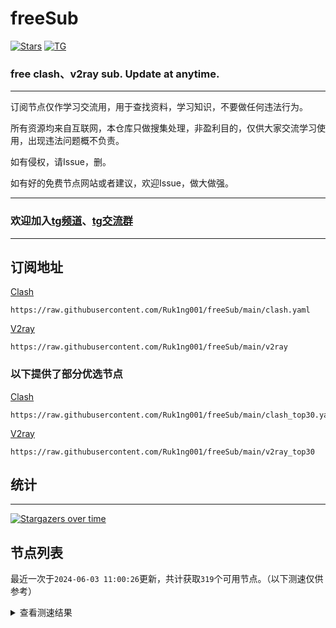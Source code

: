 # freeSub
[![Stars](https://img.shields.io/github/stars/Ruk1ng001/freeSub)](https://github.com/Ruk1ng001/freeSub/stargazers)
[![TG](https://img.shields.io/badge/Telegram-gray?logo=Telegram)](https://t.me/Ruk1ng001)
### free clash、v2ray sub. Update at anytime.

---

订阅节点仅作学习交流用，用于查找资料，学习知识，不要做任何违法行为。

所有资源均来自互联网，本仓库只做搜集处理，非盈利目的，仅供大家交流学习使用，出现违法问题概不负责。

如有侵权，请Issue，删。

如有好的免费节点网站或者建议，欢迎Issue，做大做强。

---

### 欢迎加入[tg频道](https://t.me/Ruk1ng001)、[tg交流群](https://t.me/+-e-b04EE5Cw2NmU1)

---

## 订阅地址
[Clash](https://raw.githubusercontent.com/Ruk1ng001/freeSub/main/clash.yaml)
```
https://raw.githubusercontent.com/Ruk1ng001/freeSub/main/clash.yaml
```
[V2ray](https://raw.githubusercontent.com/Ruk1ng001/freeSub/main/v2ray)
```
https://raw.githubusercontent.com/Ruk1ng001/freeSub/main/v2ray
```
### 以下提供了部分优选节点

[Clash](https://raw.githubusercontent.com/Ruk1ng001/freeSub/main/clash_top30.yaml)
```
https://raw.githubusercontent.com/Ruk1ng001/freeSub/main/clash_top30.yaml
```
[V2ray](https://raw.githubusercontent.com/Ruk1ng001/freeSub/main/v2ray_top30)
```
https://raw.githubusercontent.com/Ruk1ng001/freeSub/main/v2ray_top30
```

## 统计

---

[![Stargazers over time](https://starchart.cc/Ruk1ng001/freeSub.svg)](https://starchart.cc/Ruk1ng001/freeSub)

## 节点列表

最近一次于`2024-06-03 11:00:26`更新，共计获取`319`个可用节点。（以下测速仅供参考）

<details> <summary>查看测速结果</summary>

| 序号 | 节点 | 带宽 | 延迟 |
|:--:|:--:|:--:|:--:|
 | 1 | CN😈github.com/Ruk1ng001_1928782948 | 4.31MB/s | 763.00ms |
 | 2 | CN😈github.com/Ruk1ng001_680804409 | 3.55MB/s | 609.00ms |
 | 3 | Americas😈github.com/Ruk1ng001_-430994370 | 3.53MB/s | 516.00ms |
 | 4 | CN😈github.com/Ruk1ng001_121861259 | 3.50MB/s | 495.00ms |
 | 5 | Other😈github.com/Ruk1ng001_210366824 | 3.45MB/s | 911.00ms |
 | 6 | Other😈github.com/Ruk1ng001_387874547 | 3.34MB/s | 579.00ms |
 | 7 | CN😈github.com/Ruk1ng001_1301761977 | 3.32MB/s | 556.00ms |
 | 8 | HK😈github.com/Ruk1ng001_551286885 | 3.17MB/s | 474.00ms |
 | 9 | JP😈github.com/Ruk1ng001_1077749481 | 3.04MB/s | 647.00ms |
 | 10 | HK😈github.com/Ruk1ng001_193044642 | 3.02MB/s | 467.00ms |
 | 11 | HK😈github.com/Ruk1ng001_-47652798 | 2.92MB/s | 745.00ms |
 | 12 | TW😈github.com/Ruk1ng001_1857846078 | 2.90MB/s | 891.00ms |
 | 13 | TW😈github.com/Ruk1ng001_-1227070047 | 2.76MB/s | 644.00ms |
 | 14 | JP😈github.com/Ruk1ng001_-467197770 | 2.70MB/s | 600.00ms |
 | 15 | CN😈github.com/Ruk1ng001_2040320646 | 2.59MB/s | 580.00ms |
 | 16 | JP😈github.com/Ruk1ng001_706227100 | 2.56MB/s | 757.00ms |
 | 17 | JP😈github.com/Ruk1ng001_1537718282 | 2.32MB/s | 720.00ms |
 | 18 | JP😈github.com/Ruk1ng001_-630574533 | 2.20MB/s | 702.00ms |
 | 19 | CA😈github.com/Ruk1ng001_1577152028 | 2.15MB/s | 571.00ms |
 | 20 | CA😈github.com/Ruk1ng001_-41171984 | 1.99MB/s | 932.00ms |
 | 21 | CA😈github.com/Ruk1ng001_-1335804858 | 1.92MB/s | 973.00ms |
 | 22 | CN😈github.com/Ruk1ng001_1389965162 | 1.92MB/s | 551.00ms |
 | 23 | TW😈github.com/Ruk1ng001_528998208 | 1.91MB/s | 691.00ms |
 | 24 | Asia😈github.com/Ruk1ng001_-50406899 | 1.88MB/s | 927.00ms |
 | 25 | CH😈github.com/Ruk1ng001_1124133456 | 1.75MB/s | 1397.00ms |
 | 26 | JP😈github.com/Ruk1ng001_1271327715 | 1.73MB/s | 661.00ms |
 | 27 | JP😈github.com/Ruk1ng001_-1455718177 | 1.63MB/s | 991.00ms |
 | 28 | KR😈github.com/Ruk1ng001_1045504252 | 1.61MB/s | 626.00ms |
 | 29 | JP😈github.com/Ruk1ng001_-1550569535 | 1.57MB/s | 678.00ms |
 | 30 | UM😈github.com/Ruk1ng001_-934850622 | 1.56MB/s | 1631.00ms |
 | 31 | HK😈github.com/Ruk1ng001_-1349137475 | 1.52MB/s | 1030.00ms |
 | 32 | Euro😈github.com/Ruk1ng001_-396401532 | 1.51MB/s | 997.00ms |
 | 33 | CN😈github.com/Ruk1ng001_495783260 | 1.50MB/s | 1704.00ms |
 | 34 | FR😈github.com/Ruk1ng001_1941783802 | 1.47MB/s | 1611.00ms |
 | 35 | Other😈github.com/Ruk1ng001_1848026780 | 1.46MB/s | 912.00ms |
 | 36 | TW😈github.com/Ruk1ng001_823365205 | 1.41MB/s | 400.00ms |
 | 37 | KR😈github.com/Ruk1ng001_-650858194 | 1.40MB/s | 677.00ms |
 | 38 | UM😈github.com/Ruk1ng001_1400705631 | 1.40MB/s | 1333.00ms |
 | 39 | CA😈github.com/Ruk1ng001_1744702682 | 1.36MB/s | 1650.00ms |
 | 40 | Americas😈github.com/Ruk1ng001_-301149059 | 1.35MB/s | 1862.00ms |
 | 41 | UM😈github.com/Ruk1ng001_-1491882096 | 1.35MB/s | 1052.00ms |
 | 42 | CH😈github.com/Ruk1ng001_1238702783 | 1.34MB/s | 1025.00ms |
 | 43 | KR😈github.com/Ruk1ng001_-433256216 | 1.33MB/s | 691.00ms |
 | 44 | UM😈github.com/Ruk1ng001_1263919475 | 1.30MB/s | 1126.00ms |
 | 45 | KR😈github.com/Ruk1ng001_380920652 | 1.30MB/s | 722.00ms |
 | 46 | CA😈github.com/Ruk1ng001_-1128716443 | 1.30MB/s | 382.00ms |
 | 47 | UM😈github.com/Ruk1ng001_-373168241 | 1.27MB/s | 1600.00ms |
 | 48 | HK😈github.com/Ruk1ng001_-84668741 | 1.27MB/s | 1032.00ms |
 | 49 | IN😈github.com/Ruk1ng001_1717905851 | 1.22MB/s | 583.00ms |
 | 50 | CA😈github.com/Ruk1ng001_2039806136 | 1.21MB/s | 1063.00ms |
 | 51 | CA😈github.com/Ruk1ng001_1885262548 | 1.20MB/s | 1577.00ms |
 | 52 | HK😈github.com/Ruk1ng001_96347317 | 1.20MB/s | 470.00ms |
 | 53 | CA😈github.com/Ruk1ng001_-445362946 | 1.19MB/s | 1544.00ms |
 | 54 | KZ😈github.com/Ruk1ng001_1381360211 | 1.16MB/s | 1191.00ms |
 | 55 | Americas😈github.com/Ruk1ng001_577571612 | 1.16MB/s | 2049.00ms |
 | 56 | CA😈github.com/Ruk1ng001_-512728682 | 1.14MB/s | 1707.00ms |
 | 57 | CA😈github.com/Ruk1ng001_-856622084 | 1.14MB/s | 1774.00ms |
 | 58 | CA😈github.com/Ruk1ng001_-1967456951 | 1.13MB/s | 1998.00ms |
 | 59 | CA😈github.com/Ruk1ng001_-1508768369 | 1.11MB/s | 1642.00ms |
 | 60 | UM😈github.com/Ruk1ng001_532150856 | 1.10MB/s | 1522.00ms |
 | 61 | CN😈github.com/Ruk1ng001_-1950555172 | 1.10MB/s | 771.00ms |
 | 62 | CA😈github.com/Ruk1ng001_2034529443 | 1.10MB/s | 1566.00ms |
 | 63 | CA😈github.com/Ruk1ng001_-1296741748 | 1.09MB/s | 1518.00ms |
 | 64 | UM😈github.com/Ruk1ng001_710687995 | 1.08MB/s | 1889.00ms |
 | 65 | UM😈github.com/Ruk1ng001_114711799 | 1.08MB/s | 1295.00ms |
 | 66 | CA😈github.com/Ruk1ng001_902126168 | 1.08MB/s | 1999.00ms |
 | 67 | CA😈github.com/Ruk1ng001_9008673 | 1.07MB/s | 1844.00ms |
 | 68 | Americas😈github.com/Ruk1ng001_-451474164 | 1.07MB/s | 1665.00ms |
 | 69 | UM😈github.com/Ruk1ng001_-2100351759 | 1.06MB/s | 1154.00ms |
 | 70 | CA😈github.com/Ruk1ng001_-1566649214 | 1.02MB/s | 1648.00ms |
 | 71 | Other😈github.com/Ruk1ng001_1043516510 | 1.01MB/s | 1307.00ms |
 | 72 | CA😈github.com/Ruk1ng001_1145505445 | 1.00MB/s | 2370.00ms |
 | 73 | CA😈github.com/Ruk1ng001_-189472759 | 1.00MB/s | 1732.00ms |
 | 74 | CA😈github.com/Ruk1ng001_-155765267 | 1023.88KB/s | 1321.00ms |
 | 75 | TW😈github.com/Ruk1ng001_1295306959 | 1003.88KB/s | 1747.00ms |
 | 76 | UM😈github.com/Ruk1ng001_-1039305949 | 1002.16KB/s | 1271.00ms |
 | 77 | CN😈github.com/Ruk1ng001_-1324938956 | 966.23KB/s | 1727.00ms |
 | 78 | CA😈github.com/Ruk1ng001_-316410428 | 965.86KB/s | 1892.00ms |
 | 79 | CA😈github.com/Ruk1ng001_1904030223 | 954.07KB/s | 1569.00ms |
 | 80 | UM😈github.com/Ruk1ng001_-1295597631 | 942.26KB/s | 1399.00ms |
 | 81 | CA😈github.com/Ruk1ng001_-1975871129 | 938.01KB/s | 1368.00ms |
 | 82 | Other😈github.com/Ruk1ng001_86344725 | 928.78KB/s | 820.00ms |
 | 83 | UM😈github.com/Ruk1ng001_1782500260 | 916.74KB/s | 1395.00ms |
 | 84 | CA😈github.com/Ruk1ng001_-727886657 | 908.20KB/s | 1334.00ms |
 | 85 | CA😈github.com/Ruk1ng001_-1561258641 | 904.95KB/s | 1378.00ms |
 | 86 | KR😈github.com/Ruk1ng001_-349822655 | 904.66KB/s | 985.00ms |
 | 87 | CA😈github.com/Ruk1ng001_-1434398084 | 902.10KB/s | 1489.00ms |
 | 88 | US😈github.com/Ruk1ng001_303307089 | 901.74KB/s | 1388.00ms |
 | 89 | CA😈github.com/Ruk1ng001_-1716620041 | 894.74KB/s | 1948.00ms |
 | 90 | CA😈github.com/Ruk1ng001_1252535775 | 893.68KB/s | 1412.00ms |
 | 91 | FR😈github.com/Ruk1ng001_-771843790 | 893.19KB/s | 1003.00ms |
 | 92 | Euro😈github.com/Ruk1ng001_523394580 | 890.45KB/s | 1733.00ms |
 | 93 | CA😈github.com/Ruk1ng001_1132634313 | 883.43KB/s | 940.00ms |
 | 94 | UM😈github.com/Ruk1ng001_-1674740973 | 879.35KB/s | 1399.00ms |
 | 95 | FR😈github.com/Ruk1ng001_-1722029935 | 877.64KB/s | 2100.00ms |
 | 96 | CN😈github.com/Ruk1ng001_-417073370 | 877.33KB/s | 730.00ms |
 | 97 | FR😈github.com/Ruk1ng001_-373948873 | 865.93KB/s | 996.00ms |
 | 98 | CN😈github.com/Ruk1ng001_-1908053689 | 861.36KB/s | 1181.00ms |
 | 99 | FR😈github.com/Ruk1ng001_1511055292 | 857.51KB/s | 1301.00ms |
 | 100 | FR😈github.com/Ruk1ng001_-1815876387 | 852.99KB/s | 850.00ms |
 | 101 | UM😈github.com/Ruk1ng001_650446841 | 852.61KB/s | 1452.00ms |
 | 102 | FR😈github.com/Ruk1ng001_-790404634 | 851.19KB/s | 1201.00ms |
 | 103 | FR😈github.com/Ruk1ng001_1086922309 | 850.51KB/s | 823.00ms |
 | 104 | FR😈github.com/Ruk1ng001_-726199911 | 842.15KB/s | 830.00ms |
 | 105 | FR😈github.com/Ruk1ng001_226106905 | 831.07KB/s | 926.00ms |
 | 106 | FR😈github.com/Ruk1ng001_1966006086 | 825.96KB/s | 888.00ms |
 | 107 | Americas😈github.com/Ruk1ng001_1082506520 | 825.46KB/s | 1085.00ms |
 | 108 | US😈github.com/Ruk1ng001_-1401226502 | 817.19KB/s | 1466.00ms |
 | 109 | US😈github.com/Ruk1ng001_546604339 | 809.38KB/s | 1031.00ms |
 | 110 | CN😈github.com/Ruk1ng001_1964030541 | 803.29KB/s | 901.00ms |
 | 111 | GB😈github.com/Ruk1ng001_-1360540447 | 790.79KB/s | 920.00ms |
 | 112 | Americas😈github.com/Ruk1ng001_-1523821553 | 790.58KB/s | 1082.00ms |
 | 113 | GB😈github.com/Ruk1ng001_1432520355 | 785.48KB/s | 939.00ms |
 | 114 | CA😈github.com/Ruk1ng001_-499764664 | 779.78KB/s | 1524.00ms |
 | 115 | UK😈github.com/Ruk1ng001_-1454222452 | 777.25KB/s | 949.00ms |
 | 116 | Other😈github.com/Ruk1ng001_1467432443 | 775.54KB/s | 1103.00ms |
 | 117 | Other😈github.com/Ruk1ng001_-1644392361 | 769.92KB/s | 965.00ms |
 | 118 | US😈github.com/Ruk1ng001_-1329110856 | 766.82KB/s | 831.00ms |
 | 119 | FR😈github.com/Ruk1ng001_-1728010228 | 762.16KB/s | 871.00ms |
 | 120 | UM😈github.com/Ruk1ng001_2054894954 | 756.95KB/s | 1206.00ms |
 | 121 | US😈github.com/Ruk1ng001_-1756942393 | 754.69KB/s | 841.00ms |
 | 122 | UM😈github.com/Ruk1ng001_-1090185355 | 735.82KB/s | 1507.00ms |
 | 123 | CA😈github.com/Ruk1ng001_-737938593 | 733.44KB/s | 1586.00ms |
 | 124 | Other😈github.com/Ruk1ng001_-131271218 | 729.76KB/s | 999.00ms |
 | 125 | UK😈github.com/Ruk1ng001_1279059530 | 721.89KB/s | 1216.00ms |
 | 126 | Euro😈github.com/Ruk1ng001_-1731734812 | 710.14KB/s | 1105.00ms |
 | 127 | US😈github.com/Ruk1ng001_-1906187360 | 703.90KB/s | 1016.00ms |
 | 128 | US😈github.com/Ruk1ng001_-1036370457 | 702.03KB/s | 1343.00ms |
 | 129 | CA😈github.com/Ruk1ng001_1346541871 | 701.23KB/s | 1359.00ms |
 | 130 | CA😈github.com/Ruk1ng001_607478998 | 696.54KB/s | 1266.00ms |
 | 131 | CA😈github.com/Ruk1ng001_-1447900392 | 696.14KB/s | 1755.00ms |
 | 132 | DE😈github.com/Ruk1ng001_820586957 | 695.03KB/s | 1075.00ms |
 | 133 | DE😈github.com/Ruk1ng001_-1822289774 | 688.80KB/s | 1076.00ms |
 | 134 | DE😈github.com/Ruk1ng001_-1884911779 | 688.19KB/s | 1094.00ms |
 | 135 | DE😈github.com/Ruk1ng001_-2005356226 | 686.23KB/s | 1137.00ms |
 | 136 | KR😈github.com/Ruk1ng001_1125428472 | 669.39KB/s | 1722.00ms |
 | 137 | UM😈github.com/Ruk1ng001_1472351678 | 667.95KB/s | 1284.00ms |
 | 138 | US😈github.com/Ruk1ng001_1731875963 | 655.03KB/s | 887.00ms |
 | 139 | DE😈github.com/Ruk1ng001_743245154 | 650.06KB/s | 1176.00ms |
 | 140 | TW😈github.com/Ruk1ng001_1321590311 | 649.26KB/s | 1882.00ms |
 | 141 | CN😈github.com/Ruk1ng001_1121528462 | 647.45KB/s | 714.00ms |
 | 142 | US😈github.com/Ruk1ng001_-1787068696 | 644.73KB/s | 1044.00ms |
 | 143 | DE😈github.com/Ruk1ng001_1853798928 | 642.57KB/s | 1105.00ms |
 | 144 | DE😈github.com/Ruk1ng001_-1157089419 | 641.92KB/s | 1148.00ms |
 | 145 | UM😈github.com/Ruk1ng001_500483921 | 640.39KB/s | 1319.00ms |
 | 146 | CA😈github.com/Ruk1ng001_200979588 | 638.60KB/s | 1661.00ms |
 | 147 | US😈github.com/Ruk1ng001_-1134419434 | 635.56KB/s | 1060.00ms |
 | 148 | IE😈github.com/Ruk1ng001_-451858103 | 634.57KB/s | 991.00ms |
 | 149 | CA😈github.com/Ruk1ng001_-2063723841 | 634.50KB/s | 1388.00ms |
 | 150 | Euro😈github.com/Ruk1ng001_-2007735566 | 629.30KB/s | 1783.00ms |
 | 151 | NL😈github.com/Ruk1ng001_-159133177 | 626.00KB/s | 1153.00ms |
 | 152 | Euro😈github.com/Ruk1ng001_-376898082 | 622.77KB/s | 2334.00ms |
 | 153 | CA😈github.com/Ruk1ng001_-1009148757 | 618.93KB/s | 2373.00ms |
 | 154 | UM😈github.com/Ruk1ng001_-618823350 | 617.70KB/s | 1451.00ms |
 | 155 | SE😈github.com/Ruk1ng001_1038189334 | 614.27KB/s | 1544.00ms |
 | 156 | UM😈github.com/Ruk1ng001_36619475 | 611.18KB/s | 1262.00ms |
 | 157 | DE😈github.com/Ruk1ng001_-2059086342 | 609.13KB/s | 1160.00ms |
 | 158 | UM😈github.com/Ruk1ng001_-1563092935 | 607.35KB/s | 1091.00ms |
 | 159 | NL😈github.com/Ruk1ng001_-1308147619 | 604.78KB/s | 1167.00ms |
 | 160 | DE😈github.com/Ruk1ng001_-1322949421 | 602.88KB/s | 1154.00ms |
 | 161 | RU😈github.com/Ruk1ng001_528691366 | 590.82KB/s | 1583.00ms |
 | 162 | Other😈github.com/Ruk1ng001_-1533649054 | 590.64KB/s | 1128.00ms |
 | 163 | CN😈github.com/Ruk1ng001_705449927 | 565.61KB/s | 1446.00ms |
 | 164 | CA😈github.com/Ruk1ng001_-475854906 | 564.56KB/s | 2992.00ms |
 | 165 | CA😈github.com/Ruk1ng001_44100457 | 560.53KB/s | 1861.00ms |
 | 166 | UM😈github.com/Ruk1ng001_-84633123 | 559.79KB/s | 1266.00ms |
 | 167 | FI😈github.com/Ruk1ng001_-832093801 | 548.74KB/s | 1274.00ms |
 | 168 | CN😈github.com/Ruk1ng001_50248640 | 545.90KB/s | 1405.00ms |
 | 169 | IE😈github.com/Ruk1ng001_-911215669 | 537.94KB/s | 979.00ms |
 | 170 | CA😈github.com/Ruk1ng001_692031390 | 535.10KB/s | 2016.00ms |
 | 171 | CN😈github.com/Ruk1ng001_1843838071 | 532.06KB/s | 1657.00ms |
 | 172 | UM😈github.com/Ruk1ng001_710296591 | 527.52KB/s | 1014.00ms |
 | 173 | JP😈github.com/Ruk1ng001_-149157189 | 525.80KB/s | 1421.00ms |
 | 174 | Americas😈github.com/Ruk1ng001_1388672434 | 524.43KB/s | 2078.00ms |
 | 175 | UM😈github.com/Ruk1ng001_913949734 | 523.66KB/s | 1443.00ms |
 | 176 | CA😈github.com/Ruk1ng001_-342995459 | 521.80KB/s | 2013.00ms |
 | 177 | CN😈github.com/Ruk1ng001_-1820120209 | 520.65KB/s | 1603.00ms |
 | 178 | NL😈github.com/Ruk1ng001_-1111664899 | 520.02KB/s | 998.00ms |
 | 179 | UM😈github.com/Ruk1ng001_-553933340 | 517.26KB/s | 1877.00ms |
 | 180 | CN😈github.com/Ruk1ng001_85191296 | 516.02KB/s | 1555.00ms |
 | 181 | CN😈github.com/Ruk1ng001_-1782810545 | 515.22KB/s | 1589.00ms |
 | 182 | CN😈github.com/Ruk1ng001_399503400 | 512.87KB/s | 1630.00ms |
 | 183 | CA😈github.com/Ruk1ng001_213192865 | 506.17KB/s | 2976.00ms |
 | 184 | NL😈github.com/Ruk1ng001_-1112230574 | 494.85KB/s | 981.00ms |
 | 185 | US😈github.com/Ruk1ng001_351015876 | 490.90KB/s | 1999.00ms |
 | 186 | CA😈github.com/Ruk1ng001_-896856930 | 479.93KB/s | 1368.00ms |
 | 187 | TW😈github.com/Ruk1ng001_-1545282840 | 453.83KB/s | 1767.00ms |
 | 188 | CA😈github.com/Ruk1ng001_1602438490 | 447.97KB/s | 1878.00ms |
 | 189 | CA😈github.com/Ruk1ng001_-1508469362 | 444.65KB/s | 1564.00ms |
 | 190 | US😈github.com/Ruk1ng001_612068567 | 443.50KB/s | 1278.00ms |
 | 191 | CA😈github.com/Ruk1ng001_161369125 | 439.44KB/s | 1875.00ms |
 | 192 | CA😈github.com/Ruk1ng001_-159439833 | 434.28KB/s | 1678.00ms |
 | 193 | HK😈github.com/Ruk1ng001_630106339 | 430.57KB/s | 534.00ms |
 | 194 | CA😈github.com/Ruk1ng001_1980106207 | 426.54KB/s | 2176.00ms |
 | 195 | US😈github.com/Ruk1ng001_-1638266878 | 423.11KB/s | 1077.00ms |
 | 196 | CA😈github.com/Ruk1ng001_-2135311037 | 410.52KB/s | 1589.00ms |
 | 197 | CA😈github.com/Ruk1ng001_1362513501 | 406.49KB/s | 2047.00ms |
 | 198 | UM😈github.com/Ruk1ng001_-1219048255 | 406.04KB/s | 1625.00ms |
 | 199 | UM😈github.com/Ruk1ng001_-1854220294 | 401.88KB/s | 1534.00ms |
 | 200 | Other😈github.com/Ruk1ng001_-398873572 | 399.52KB/s | 1082.00ms |
 | 201 | UM😈github.com/Ruk1ng001_-1917507138 | 399.15KB/s | 1889.00ms |
 | 202 | CA😈github.com/Ruk1ng001_-1094650613 | 397.21KB/s | 2490.00ms |
 | 203 | CA😈github.com/Ruk1ng001_834795342 | 394.87KB/s | 1421.00ms |
 | 204 | CA😈github.com/Ruk1ng001_819571591 | 386.52KB/s | 1431.00ms |
 | 205 | UM😈github.com/Ruk1ng001_-1920061911 | 384.82KB/s | 1370.00ms |
 | 206 | Other😈github.com/Ruk1ng001_-986054600 | 376.69KB/s | 2099.00ms |
 | 207 | CA😈github.com/Ruk1ng001_-1946169941 | 366.95KB/s | 2002.00ms |
 | 208 | Euro😈github.com/Ruk1ng001_21660913 | 361.14KB/s | 1413.00ms |
 | 209 | CA😈github.com/Ruk1ng001_1205496303 | 359.83KB/s | 1671.00ms |
 | 210 | CA😈github.com/Ruk1ng001_1422081840 | 358.07KB/s | 1738.00ms |
 | 211 | TW😈github.com/Ruk1ng001_-1817004578 | 355.31KB/s | 1706.00ms |
 | 212 | CA😈github.com/Ruk1ng001_-1409113450 | 349.73KB/s | 1777.00ms |
 | 213 | SG😈github.com/Ruk1ng001_1226906917 | 347.16KB/s | 2238.00ms |
 | 214 | CA😈github.com/Ruk1ng001_1864580791 | 343.88KB/s | 2210.00ms |
 | 215 | TW😈github.com/Ruk1ng001_-929620169 | 335.68KB/s | 1619.00ms |
 | 216 | UM😈github.com/Ruk1ng001_820753645 | 334.75KB/s | 1973.00ms |
 | 217 | Other😈github.com/Ruk1ng001_1575748771 | 334.22KB/s | 1954.00ms |
 | 218 | CA😈github.com/Ruk1ng001_1262241565 | 333.90KB/s | 1303.00ms |
 | 219 | GB😈github.com/Ruk1ng001_1079250985 | 333.73KB/s | 1578.00ms |
 | 220 | UM😈github.com/Ruk1ng001_226075827 | 331.97KB/s | 1748.00ms |
 | 221 | UM😈github.com/Ruk1ng001_-114066577 | 330.02KB/s | 1075.00ms |
 | 222 | CA😈github.com/Ruk1ng001_-352530556 | 323.25KB/s | 2482.00ms |
 | 223 | CA😈github.com/Ruk1ng001_-660233629 | 321.36KB/s | 1961.00ms |
 | 224 | TW😈github.com/Ruk1ng001_-1082638339 | 300.84KB/s | 2241.00ms |
 | 225 | CA😈github.com/Ruk1ng001_-198205817 | 300.74KB/s | 2048.00ms |
 | 226 | UM😈github.com/Ruk1ng001_-1986465562 | 297.41KB/s | 1254.00ms |
 | 227 | CA😈github.com/Ruk1ng001_-1094104911 | 294.01KB/s | 2243.00ms |
 | 228 | CA😈github.com/Ruk1ng001_-1344744970 | 290.22KB/s | 1513.00ms |
 | 229 | CA😈github.com/Ruk1ng001_741077024 | 288.22KB/s | 1655.00ms |
 | 230 | CA😈github.com/Ruk1ng001_1998045222 | 285.61KB/s | 1657.00ms |
 | 231 | CA😈github.com/Ruk1ng001_1851543490 | 282.64KB/s | 2477.00ms |
 | 232 | CA😈github.com/Ruk1ng001_-1472012229 | 279.05KB/s | 1515.00ms |
 | 233 | Other😈github.com/Ruk1ng001_658831828 | 277.07KB/s | 1312.00ms |
 | 234 | PL😈github.com/Ruk1ng001_-158651700 | 276.58KB/s | 1108.00ms |
 | 235 | CA😈github.com/Ruk1ng001_295479432 | 270.24KB/s | 2659.00ms |
 | 236 | KR😈github.com/Ruk1ng001_664774932 | 267.12KB/s | 1658.00ms |
 | 237 | CN😈github.com/Ruk1ng001_511916563 | 264.62KB/s | 1733.00ms |
 | 238 | Asia😈github.com/Ruk1ng001_362505136 | 257.26KB/s | 1264.00ms |
 | 239 | KR😈github.com/Ruk1ng001_-2109348670 | 256.31KB/s | 712.00ms |
 | 240 | CA😈github.com/Ruk1ng001_-1896530004 | 254.27KB/s | 1748.00ms |
 | 241 | CA😈github.com/Ruk1ng001_2145981711 | 252.17KB/s | 1843.00ms |
 | 242 | CA😈github.com/Ruk1ng001_-1833217952 | 249.79KB/s | 1609.00ms |
 | 243 | PL😈github.com/Ruk1ng001_506080190 | 246.80KB/s | 1365.00ms |
 | 244 | Americas😈github.com/Ruk1ng001_-907697603 | 244.66KB/s | 1305.00ms |
 | 245 | CA😈github.com/Ruk1ng001_-1144823301 | 243.83KB/s | 2186.00ms |
 | 246 | CN😈github.com/Ruk1ng001_1817704910 | 243.10KB/s | 1817.00ms |
 | 247 | UM😈github.com/Ruk1ng001_-98543596 | 240.30KB/s | 2538.00ms |
 | 248 | CA😈github.com/Ruk1ng001_1548902291 | 235.32KB/s | 2955.00ms |
 | 249 | CA😈github.com/Ruk1ng001_-1609729151 | 231.84KB/s | 1839.00ms |
 | 250 | PL😈github.com/Ruk1ng001_-404911409 | 231.54KB/s | 1190.00ms |
 | 251 | CA😈github.com/Ruk1ng001_1840301856 | 220.27KB/s | 1699.00ms |
 | 252 | RU😈github.com/Ruk1ng001_816101916 | 220.11KB/s | 1766.00ms |
 | 253 | CA😈github.com/Ruk1ng001_383300484 | 218.91KB/s | 2221.00ms |
 | 254 | CA😈github.com/Ruk1ng001_-1182257461 | 215.99KB/s | 1781.00ms |
 | 255 | US😈github.com/Ruk1ng001_-1716887754 | 215.47KB/s | 2693.00ms |
 | 256 | CA😈github.com/Ruk1ng001_1989303146 | 213.33KB/s | 2087.00ms |
 | 257 | CA😈github.com/Ruk1ng001_-1287843981 | 208.35KB/s | 1526.00ms |
 | 258 | TW😈github.com/Ruk1ng001_-406124601 | 207.32KB/s | 1400.00ms |
 | 259 | CN😈github.com/Ruk1ng001_-431066672 | 204.19KB/s | 2914.00ms |
 | 260 | UM😈github.com/Ruk1ng001_226038673 | 200.62KB/s | 1068.00ms |
 | 261 | HK😈github.com/Ruk1ng001_1105575492 | 199.67KB/s | 550.00ms |
 | 262 | UM😈github.com/Ruk1ng001_584429194 | 195.41KB/s | 2553.00ms |
 | 263 | CA😈github.com/Ruk1ng001_779087086 | 194.12KB/s | 2471.00ms |
 | 264 | DE😈github.com/Ruk1ng001_1010364568 | 193.80KB/s | 1088.00ms |
 | 265 | CA😈github.com/Ruk1ng001_-996834628 | 192.35KB/s | 2488.00ms |
 | 266 | Africa😈github.com/Ruk1ng001_986862858 | 192.24KB/s | 544.00ms |
 | 267 | DE😈github.com/Ruk1ng001_743354087 | 192.09KB/s | 1066.00ms |
 | 268 | DE😈github.com/Ruk1ng001_-47021732 | 191.71KB/s | 1090.00ms |
 | 269 | CA😈github.com/Ruk1ng001_-1750334099 | 191.28KB/s | 2902.00ms |
 | 270 | UM😈github.com/Ruk1ng001_-1056236090 | 186.86KB/s | 1931.00ms |
 | 271 | RU😈github.com/Ruk1ng001_-493731111 | 184.11KB/s | 634.00ms |
 | 272 | CA😈github.com/Ruk1ng001_-506153438 | 178.11KB/s | 1902.00ms |
 | 273 | TW😈github.com/Ruk1ng001_102931221 | 177.15KB/s | 2323.00ms |
 | 274 | CA😈github.com/Ruk1ng001_1458032917 | 175.05KB/s | 1614.00ms |
 | 275 | CH😈github.com/Ruk1ng001_2089804583 | 166.64KB/s | 1636.00ms |
 | 276 | CA😈github.com/Ruk1ng001_-1824154564 | 152.07KB/s | 1902.00ms |
 | 277 | CA😈github.com/Ruk1ng001_1170082256 | 150.99KB/s | 1991.00ms |
 | 278 | TW😈github.com/Ruk1ng001_279390151 | 145.80KB/s | 1551.00ms |
 | 279 | DE😈github.com/Ruk1ng001_-1700198237 | 143.40KB/s | 1114.00ms |
 | 280 | CA😈github.com/Ruk1ng001_1397889987 | 138.05KB/s | 2010.00ms |
 | 281 | PL😈github.com/Ruk1ng001_-336020870 | 136.35KB/s | 1016.00ms |
 | 282 | PL😈github.com/Ruk1ng001_1391354938 | 132.93KB/s | 783.00ms |
 | 283 | CA😈github.com/Ruk1ng001_-405288375 | 130.95KB/s | 2900.00ms |
 | 284 | TW😈github.com/Ruk1ng001_1090519050 | 125.84KB/s | 2149.00ms |
 | 285 | UM😈github.com/Ruk1ng001_778720813 | 125.19KB/s | 1379.00ms |
 | 286 | CA😈github.com/Ruk1ng001_-2122501714 | 125.19KB/s | 2212.00ms |
 | 287 | CA😈github.com/Ruk1ng001_-1787215973 | 121.41KB/s | 1914.00ms |
 | 288 | UM😈github.com/Ruk1ng001_45319295 | 120.77KB/s | 2868.00ms |
 | 289 | SG😈github.com/Ruk1ng001_-414846659 | 120.38KB/s | 2104.00ms |
 | 290 | CA😈github.com/Ruk1ng001_-751268571 | 120.24KB/s | 1511.00ms |
 | 291 | CA😈github.com/Ruk1ng001_184998897 | 118.31KB/s | 1508.00ms |
 | 292 | CA😈github.com/Ruk1ng001_-435876698 | 117.61KB/s | 2408.00ms |
 | 293 | SG😈github.com/Ruk1ng001_578114619 | 115.24KB/s | 1919.00ms |
 | 294 | HK😈github.com/Ruk1ng001_-52781279 | 114.34KB/s | 2238.00ms |
 | 295 | CA😈github.com/Ruk1ng001_-825650430 | 113.86KB/s | 2152.00ms |
 | 296 | CN😈github.com/Ruk1ng001_-2101205013 | 112.87KB/s | 2189.00ms |
 | 297 | Africa😈github.com/Ruk1ng001_-2036895721 | 111.03KB/s | 2250.00ms |
 | 298 | CA😈github.com/Ruk1ng001_838883889 | 110.44KB/s | 1630.00ms |
 | 299 | UM😈github.com/Ruk1ng001_-234558492 | 110.31KB/s | 2068.00ms |
 | 300 | HK😈github.com/Ruk1ng001_297018133 | 109.30KB/s | 2512.00ms |
 | 301 | CN😈github.com/Ruk1ng001_-1784601529 | 107.41KB/s | 1225.00ms |
 | 302 | CA😈github.com/Ruk1ng001_1241718615 | 104.20KB/s | 1773.00ms |
 | 303 | UM😈github.com/Ruk1ng001_-1985482861 | 99.62KB/s | 986.00ms |
 | 304 | CA😈github.com/Ruk1ng001_-1302396452 | 98.05KB/s | 1666.00ms |
 | 305 | KR😈github.com/Ruk1ng001_512660006 | 96.21KB/s | 1093.00ms |
 | 306 | CA😈github.com/Ruk1ng001_1115126583 | 95.36KB/s | 2596.00ms |
 | 307 | CN😈github.com/Ruk1ng001_-34100955 | 87.71KB/s | 1002.00ms |
 | 308 | TW😈github.com/Ruk1ng001_-2111222179 | 86.48KB/s | 2705.00ms |
 | 309 | CN😈github.com/Ruk1ng001_1813616235 | 78.66KB/s | 470.00ms |
 | 310 | CN😈github.com/Ruk1ng001_1072448742 | 78.12KB/s | 1272.00ms |
 | 311 | DE😈github.com/Ruk1ng001_60235898 | 68.02KB/s | 1116.00ms |
 | 312 | CA😈github.com/Ruk1ng001_-367652200 | 67.17KB/s | 2623.00ms |
 | 313 | CA😈github.com/Ruk1ng001_-538347527 | 67.17KB/s | 2544.00ms |
 | 314 | ChatGPT😈github.com/Ruk1ng001_-1393720679 | 66.87KB/s | 1152.00ms |
 | 315 | TW😈github.com/Ruk1ng001_1678970574 | 66.26KB/s | 1601.00ms |
 | 316 | CA😈github.com/Ruk1ng001_2062865242 | 65.77KB/s | 2187.00ms |
 | 317 | CA😈github.com/Ruk1ng001_-1442477266 | 64.10KB/s | 2356.00ms |
 | 318 | CN😈github.com/Ruk1ng001_719309950 | 55.72KB/s | 428.00ms |
 | 319 | CA😈github.com/Ruk1ng001_1223759801 | 55.45KB/s | 2400.00ms |


</details>